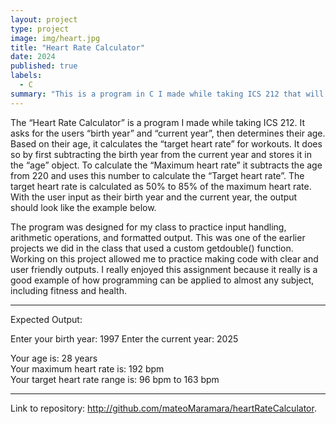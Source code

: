```yaml
---
layout: project
type: project
image: img/heart.jpg
title: "Heart Rate Calculator"
date: 2024
published: true
labels:
  - C
summary: "This is a program in C I made while taking ICS 212 that will calculate a persons target heart rate based off of their age."
---
```


The “Heart Rate Calculator” is a program I made while taking ICS 212. It asks for the users “birth year” and “current year”, then determines their age. Based on their age, it calculates the “target heart rate” for workouts. It does so by first subtracting the birth year from the current year and stores it in the “age” object. To calculate the “Maximum heart rate” it subtracts the age from 220 and uses this number to calculate the “Target heart rate”. The target heart rate is calculated as 50% to 85% of the maximum heart rate. With the user input as their birth year and the current year, the output should look like the example below. 
	
The program was designed for my class to practice input handling, arithmetic operations, and formatted output. This was one of the earlier projects we did in the class that used a custom getdouble() function. Working on this project allowed me to practice making code with clear and user friendly outputs. I really enjoyed this assignment because it really is a good example of how programming can be applied to almost any subject, including fitness and health.

---

Expected Output:

Enter your birth year: 1997
Enter the current year: 2025  

Your age is: 28 years  
Your maximum heart rate is: 192 bpm  
Your target heart rate range is: 96 bpm to 163 bpm  

---

Link to repository: http://github.com/mateoMaramara/heartRateCalculator.
